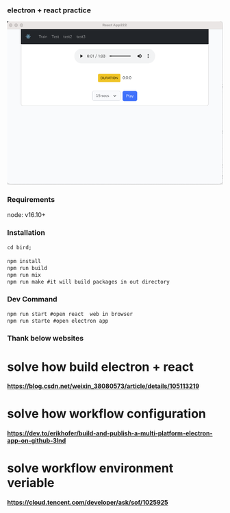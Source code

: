 ### electron + react practice 

![main page](./WX20230110-204633.png)

### Requirements
node: v16.10+

### Installation
```shell
cd bird;

npm install
npm run build
npm run mix
npm run make #it will build packages in out directory
```
### Dev Command
```shell
npm run start #open react  web in browser
npm run starte #open electron app

```


### Thank below websites

# solve how build electron + react
#### https://blog.csdn.net/weixin_38080573/article/details/105113219

# solve how workflow configuration
#### https://dev.to/erikhofer/build-and-publish-a-multi-platform-electron-app-on-github-3lnd

# solve workflow environment veriable
#### https://cloud.tencent.com/developer/ask/sof/1025925

